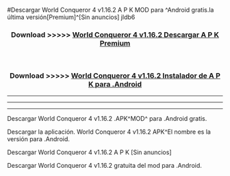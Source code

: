#Descargar World Conqueror 4 v1.16.2 A P K MOD para ^Android gratis.la última versión[Premium]^[Sin anuncios] jldb6



<div align="center">
<h3>Download >>>>> <a href="https://es-web.web.app/?es= World Conqueror 4 v1.16.2">World Conqueror 4 v1.16.2 Descargar A P K Premium</a></h3><br>

<h3>Download >>>>> <a href="https://es-web.web.app/?es= World Conqueror 4 v1.16.2">World Conqueror 4 v1.16.2 Instalador de A P K para .Android</a></h3>
</div>


----------------------------------------------------------

----------------------------------------------------------

----------------------------------------------------------

Descargar World Conqueror 4 v1.16.2 .APK^MOD^ para .Android gratis.

Descargar la aplicación. World Conqueror 4 v1.16.2 APK^El nombre es la versión para .Android.

Descargar World Conqueror 4 v1.16.2 A P K [Sin anuncios]

Descargar World Conqueror 4 v1.16.2 gratuita del mod para .Android.